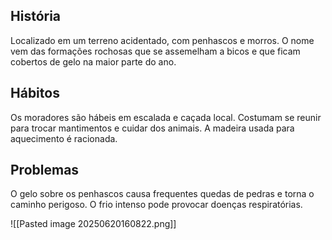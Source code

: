 ## História  
Localizado em um terreno acidentado, com penhascos e morros. O nome vem das formações rochosas que se assemelham a bicos e que ficam cobertos de gelo na maior parte do ano.

## Hábitos  
Os moradores são hábeis em escalada e caçada local. Costumam se reunir para trocar mantimentos e cuidar dos animais. A madeira usada para aquecimento é racionada.

## Problemas  
O gelo sobre os penhascos causa frequentes quedas de pedras e torna o caminho perigoso. O frio intenso pode provocar doenças respiratórias.

![[Pasted image 20250620160822.png]]
